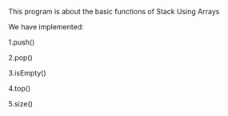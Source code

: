 This program is about the basic functions of Stack Using Arrays

We have implemented:

1.push()

2.pop()

3.isEmpty()

4.top()

5.size()